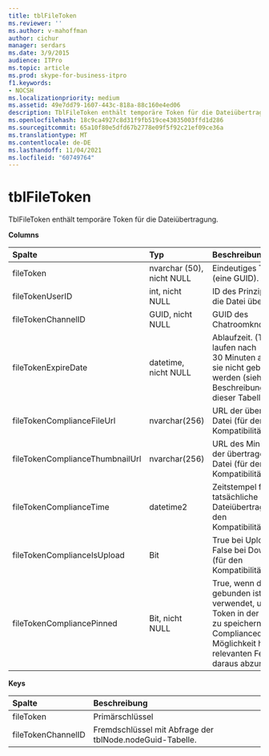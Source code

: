 ```yaml
---
title: tblFileToken
ms.reviewer: ''
ms.author: v-mahoffman
author: cichur
manager: serdars
ms.date: 3/9/2015
audience: ITPro
ms.topic: article
ms.prod: skype-for-business-itpro
f1.keywords:
- NOCSH
ms.localizationpriority: medium
ms.assetid: 49e7dd79-1607-443c-818a-88c160e4ed06
description: TblFileToken enthält temporäre Token für die Dateiübertragung.
ms.openlocfilehash: 18c9ca4927c8d31f9fb519ce43035003ffd1d286
ms.sourcegitcommit: 65a10f80e5dfd67b2778e09f5f92c21ef09ce36a
ms.translationtype: MT
ms.contentlocale: de-DE
ms.lasthandoff: 11/04/2021
ms.locfileid: "60749764"
---
```

# <a name="tblfiletoken"></a>tblFileToken
 
TblFileToken enthält temporäre Token für die Dateiübertragung.
  
**Columns**

|**Spalte**|**Typ**|**Beschreibung**|
|:-----|:-----|:-----|
|fileToken  <br/> |nvarchar (50), nicht NULL  <br/> |Eindeutiges Token (eine GUID).  <br/> |
|fileTokenUserID  <br/> |int, nicht NULL  <br/> |ID des Prinzipals, der die Datei überträgt.  <br/> |
|fileTokenChannelID  <br/> |GUID, nicht NULL  <br/> |GUID des Chatroomknotens.  <br/> |
|fileTokenExpireDate  <br/> |datetime, nicht NULL  <br/> |Ablaufzeit. (Token laufen nach 30 Minuten ab, wenn sie nicht gebunden werden (siehe Beschreibungen in dieser Tabelle.)  <br/> |
|fileTokenComplianceFileUrl  <br/> |nvarchar(256)  <br/> |URL der übertragenen Datei (für den Kompatibilitätsdienst).  <br/> |
|fileTokenComplianceThumbnailUrl  <br/> |nvarchar(256)  <br/> |URL des Miniaturbilds der übertragenen Datei (für den Kompatibilitätsdienst).  <br/> |
|fileTokenComplianceTime  <br/> |datetime2  <br/> |Zeitstempel für die tatsächliche Dateiübertragung (für den Kompatibilitätsdienst).  <br/> |
|fileTokenComplianceIsUpload  <br/> |Bit  <br/> |True bei Upload; False bei Download (für den Kompatibilitätsdienst).  <br/> |
|fileTokenCompliancePinned  <br/> |Bit, nicht NULL  <br/> |True, wenn das Token gebunden ist. Es wird verwendet, um das Token in der Tabelle zu speichern, bis der Compliancedienst die Möglichkeit hat, die relevanten Felder daraus abzurufen.  <br/> |
   
**Keys**

|**Spalte**|**Beschreibung**|
|:-----|:-----|
|fileToken  <br/> |Primärschlüssel  <br/> |
|fileTokenChannelID  <br/> |Fremdschlüssel mit Abfrage der tblNode.nodeGuid-Tabelle.  <br/> |
   

